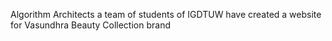Algorithm Architects a team of students of IGDTUW have created a website for Vasundhra Beauty Collection brand
